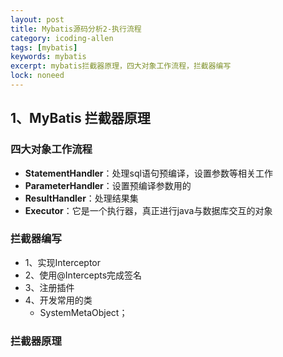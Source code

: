 ```yaml
---
layout: post
title: Mybatis源码分析2-执行流程
category: icoding-allen
tags: [mybatis]
keywords: mybatis
excerpt: mybatis拦截器原理，四大对象工作流程，拦截器编写
lock: noneed
---
```


## 1、MyBatis 拦截器原理

### 四大对象工作流程

- **StatementHandler**：处理sql语句预编译，设置参数等相关工作
- **ParameterHandler**：设置预编译参数用的
- **ResultHandler**：处理结果集
- **Executor**：它是一个执行器，真正进行java与数据库交互的对象

### 拦截器编写

- 1、实现Interceptor
- 2、使用@Intercepts完成签名
- 3、注册插件
- 4、开发常用的类
  - SystemMetaObject；

### 拦截器原理



